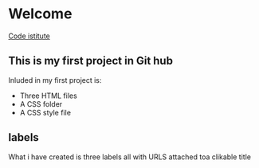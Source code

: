 # Welcome

[Code istitute](http://codeinstitute.net)

## This is my first project in Git hub 
Inluded in my first project is:

* Three HTML files 
* A CSS folder 
* A CSS style file 

## labels 

What i have created is three labels all with URLS attached toa clikable title